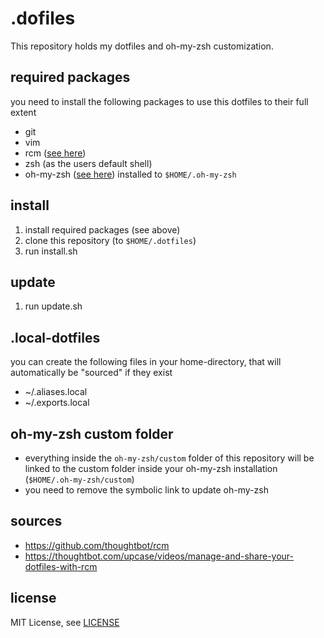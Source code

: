 # .dofiles

This repository holds my dotfiles and oh-my-zsh customization.

## required packages

you need to install the following packages to use this dotfiles to their full extent

* git
* vim
* rcm ([see here](https://github.com/thoughtbot/rcm#installation))
* zsh (as the users default shell)
* oh-my-zsh ([see here](https://github.com/ohmyzsh/ohmyzsh)) installed to ```$HOME/.oh-my-zsh```

## install

1. install required packages (see above)
2. clone this repository (to ```$HOME/.dotfiles```)
3. run install.sh

## update

1. run update.sh

## .local-dotfiles

you can create the following files in your home-directory, that will automatically be "sourced" if they exist

* ~/.aliases.local
* ~/.exports.local

## oh-my-zsh custom folder

* everything inside the ```oh-my-zsh/custom``` folder of this repository will be linked to the custom folder inside your oh-my-zsh installation (````$HOME/.oh-my-zsh/custom````)
* you need to remove the symbolic link to update oh-my-zsh

## sources

* https://github.com/thoughtbot/rcm
* https://thoughtbot.com/upcase/videos/manage-and-share-your-dotfiles-with-rcm

## license

MIT License, see [LICENSE](https://github.com/JulianGroshaupt/.dotfiles/blob/main/LICENSE)
